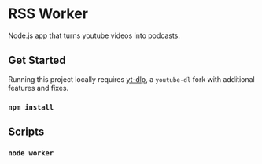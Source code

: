 # RSS Worker

Node.js app that turns youtube videos into podcasts.

## Get Started

Running this project locally requires [yt-dlp](https://github.com/yt-dlp/yt-dlp#installation), a `youtube-dl` fork with additional features and fixes.

### `npm install`

## Scripts

### `node worker`

